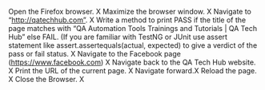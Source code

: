 Open the Firefox browser. X
Maximize the browser window. X
Navigate to “http://qatechhub.com”. X
Write a method to print PASS if the title of the page matches with “QA Automation Tools Trainings and Tutorials | QA Tech Hub” else FAIL. (If you are familiar with TestNG or JUnit use assert statement like assert.assertequals(actual, expected) to give a verdict of the pass or fail status. X
Navigate to the Facebook page (https://www.facebook.com) X
Navigate back to the QA Tech Hub website. X
Print the URL of the current page. X
Navigate forward.X
Reload the page. X
Close the Browser. X
